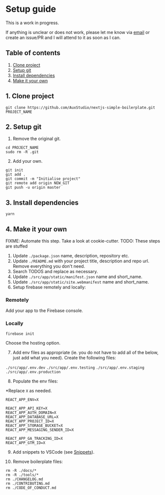 # Setup guide

This is a work in progress.

If anything is unclear or does not work, please let me know via [email](mailto:shaun@aux.co.za) or create an issue/PR and I will attend to it as soon as I can.

## Table of contents

1.  [Clone project](#1-clone-project)
2.  [Setup git](#2-setup-git)
3.  [Install dependencies](#3-install-dependencies)
4.  [Make it your own](#4-make-it-your-own)

## 1. Clone project

```
git clone https://github.com/AuxStudio/nextjs-simple-boilerplate.git PROJECT_NAME
```

## 2. Setup git

1. Remove the original git.

```
cd PROJECT_NAME
sudo rm -R .git
```

2. Add your own.

```
git init
git add .
git commit -m "Initialise project"
git remote add origin NEW_GIT
git push -u origin master
```

## 3. Install dependencies

```
yarn
```

## 4. Make it your own

FIXME: Automate this step. Take a look at cookie-cutter.
TODO: These steps are stuffed

1. Update `./package.json` name, description, repository etc.
2. Update `./README.md` with your project title, description and repo url. Remove everything you don't need.
3. Search TODOS and replace as necessary.
4. Update `./src/app/static/manifest.json` name and short_name.
5. Update `./src/app/static/site.webmanifest` name and short_name.
6. Setup firebase remotely and locally:

### Remotely

Add your app to the Firebase console.

### Locally

```
firebase init
```

Choose the hosting option.

7. Add env files as appropriate (ie. you do not have to add all of the below, just add what you need). Create the following files:

`./src/app/.env.dev`
`./src/app/.env.testing`
`./src/app/.env.staging`
`./src/app/.env.production`

8. Populate the env files:

\*Replace `X` as needed.

```
REACT_APP_ENV=X

REACT_APP_API_KEY=X
REACT_APP_AUTH_DOMAIN=X
REACT_APP_DATABASE_URL=X
REACT_APP_PROJECT_ID=X
REACT_APP_STORAGE_BUCKET=X
REACT_APP_MESSAGING_SENDER_ID=X

REACT_APP_GA_TRACKING_ID=X
REACT_APP_GTM_ID=X
```

9. Add snippets to VSCode (see [Snippets](./tools/snippets.json)).

10. Remove boilerplate files:

```
rm -R ./docs/*
rm -R ./tools/*
rm ./CHANGELOG.md
rm ./CONTRIBUTING.md
rm ./CODE_OF_CONDUCT.md
```
